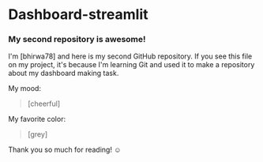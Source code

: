 # Dashboard-streamlit
### My second repository is awesome!

I'm [bhirwa78] and here is my second GitHub repository.
If you see this file on my project, it's because I'm learning Git 
and used it to make a repository about my dashboard making task.


My mood:

> [cheerful]

My favorite color:

> [grey]

Thank you so much for reading! ☺
